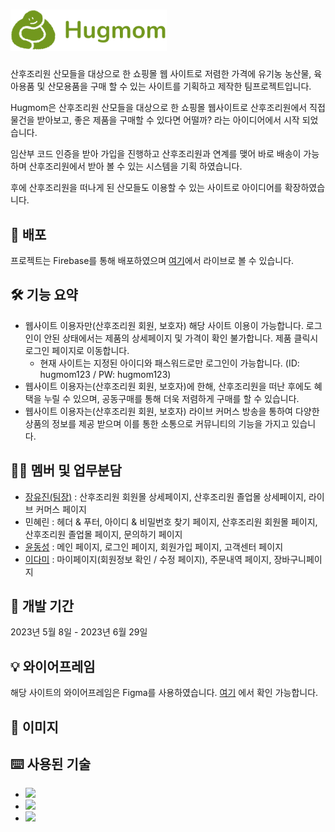 # <img width="250" src="img/hugmom_logo_type_1.png" />
산후조리원 산모들을 대상으로 한 쇼핑몰 웹 사이트로 저렴한 가격에 유기농 농산물, 육아용품 및 산모용품을 구매 할 수 있는 사이트를 기획하고 제작한 팀프로젝트입니다. 

Hugmom은 산후조리원 산모들을 대상으로 한 쇼핑몰 웹사이트로 산후조리원에서 직접 물건을 받아보고, 좋은 제품을 구매할 수 있다면 어떨까? 라는 아이디어에서 시작 되었습니다. 

임산부 코드 인증을 받아 가입을 진행하고 산후조리원과 연계를 맺어 바로 배송이 가능하며 산후조리원에서 받아 볼 수 있는 시스템을 기획 하였습니다.

후에 산후조리원을 떠나게 된 산모들도 이용할 수 있는 사이트로 아이디어를 확장하였습니다.

## 🔗 배포 
프로젝트는 Firebase를 통해 배포하였으며 [여기](https://hugmom-b6187.web.app/html/01-intro_logout.html)에서 라이브로 볼 수 있습니다.

## 🛠 기능 요약
- 웹사이트 이용자만(산후조리원 회원, 보호자) 해당 사이트 이용이 가능합니다. 로그인이 안된 상태에서는 제품의 상세페이지 및 가격이 확인 불가합니다. 제품 클릭시 로그인 페이지로 이동합니다.
  - 현재 사이트는 지정된 아이디와 패스워드로만 로그인이 가능합니다. (ID: hugmom123 / PW: hugmom123)
- 웹사이트 이용자는(산후조리원 회원, 보호자)에 한해, 산후조리원을 떠난 후에도 혜택을 누릴 수 있으며, 공동구매를 통해 더욱 저렴하게 구매를 할 수 있습니다.
- 웹사이트 이용자는(산후조리원 회원, 보호자) 라이브 커머스 방송을 통하여 다양한 상품의 정보를 제공 받으며 이를 통한 소통으로 커뮤니티의 기능을 가지고 있습니다.

## 👩‍💻 멤버 및 업무분담
- [장유진(팀장)](https://github.com/y007in) : 산후조리원 회원몰 상세페이지, 산후조리원 졸업몰 상세페이지, 라이브 커머스 페이지
- 민혜린 : 헤더 & 푸터, 아이디 & 비밀번호 찾기 페이지, 산후조리원 회원몰 페이지, 산후조리원 졸업몰 페이지, 문의하기 페이지
- [윤동성](https://github.com/greenyun2) : 메인 페이지, 로그인 페이지, 회원가입 페이지, 고객센터 페이지
- [이다미](https://github.com/Dami-LEE00) : 마이페이지(회원정보 확인 / 수정 페이지), 주문내역 페이지, 장바구니페이지

## 📅 개발 기간
2023년 5월 8일 - 2023년 6월 29일

## 💡 와이어프레임
해당 사이트의 와이어프레임은 Figma를 사용하였습니다.
[여기](https://www.figma.com/file/MlFIWC7zZybEYX1PbLOyME/GMA-%EB%8C%80%EB%8B%A8%ED%95%98%EC%A1%B0-%ED%8C%80-%ED%94%84%EB%A1%9C%EC%A0%9D%ED%8A%B8?type=design&node-id=1303%3A901&mode=design&t=LplB2XENrTxB7Sgi-1) 에서 확인 가능합니다.


## 📁 이미지

## ⌨️ 사용된 기술
<ul>
  <li>
    <img src="https://img.shields.io/badge/Html5-E34F26?style=flat-square&logo=html5&logoColor=white"/>  
  </li>
  <li>
    <img src="https://img.shields.io/badge/CSS3-1572B6?style=flat-square&logo=css3&logoColor=white"/>    
  </li>
  <li>
    <img src="https://img.shields.io/badge/Javascript-F7DF1E?style=flat-square&logo=javascript&logoColor=white"/>    
  </li>
</ul>

